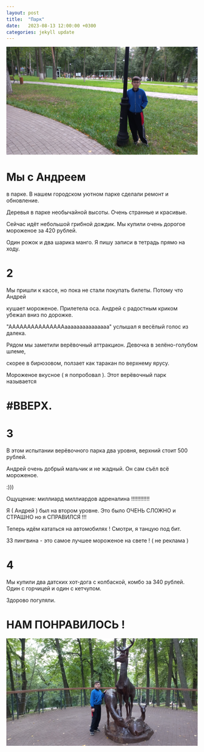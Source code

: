 ```yaml
---
layout: post
title:  "Парк"
date:   2023-08-13 12:00:00 +0300
categories: jekyll update
---
```


![Текст](/Images/image00.jpeg)

# Мы с Андреем

в парке. В нашем городском уютном парке сделали ремонт и обновление.

Деревья в парке необычайной высоты. Очень странные и красивые.

Сейчас идёт небольшой грибной дождик. Мы купили очень дорогое мороженое
за 420 рублей.

Один рожок и два шарика манго. Я пишу записи в тетрадь прямо на ходу.

# 2

Мы пришли к кассе, но пока не стали покупать билеты. Потому что Андрей

кушает мороженое. Прилетела оса. Андрей с радостным криком убежал вниз по дорожке.

"АААААААААААААААааааааааааааааа" услышал я весёлый голос из далека.

Рядом мы заметили верёвочный аттракцион. Девочка в зелёно-голубом шлеме,

скорее в бирюзовом, ползает как таракан по верхнему ярусу.

Мороженое вкусное ( я попробовал ). Этот верёвочный парк называется

# #ВВЕРХ.

# 3

В этом испытании верёвочного парка два уровня, верхний стоит 500 рублей.

Андрей очень добрый мальчик и не жадный. Он сам съёл всё мороженое.

:)))

Ощущение: миллиард миллиардов адреналина !!!!!!!!!!!!

Я ( Андрей ) был на втором уровне. Это было ОЧЕНЬ СЛОЖНО и СТРАШНО но я СПРАВИЛСЯ !!!


Теперь идём кататься на автомобилях ! Смотри, я танцую под бит.

33 пингвина - это самое лучшее мороженое на свете ! ( не реклама )


# 4

Мы купили два датских хот-дога с колбаской, комбо за 340 рублей. Один с горчицей и один с кетчупом.

Здорово погуляли.

# НАМ ПОНРАВИЛОСЬ !





![Текст](/Images/image01.jpeg)


